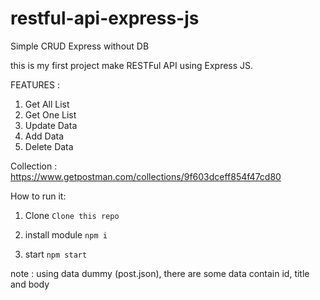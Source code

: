 # restful-api-express-js

Simple CRUD Express without DB

this is my first project make RESTFul API using Express JS.

FEATURES :
1. Get All List 
2. Get One List
3. Update Data
4. Add Data
5. Delete Data

Collection :
https://www.getpostman.com/collections/9f603dceff854f47cd80

How to run it:

1. Clone 
``` Clone this repo ```

2. install module 
``` npm i ``` 
3. start
```npm start```

note : using data dummy (post.json), there are some data contain id, title and body
